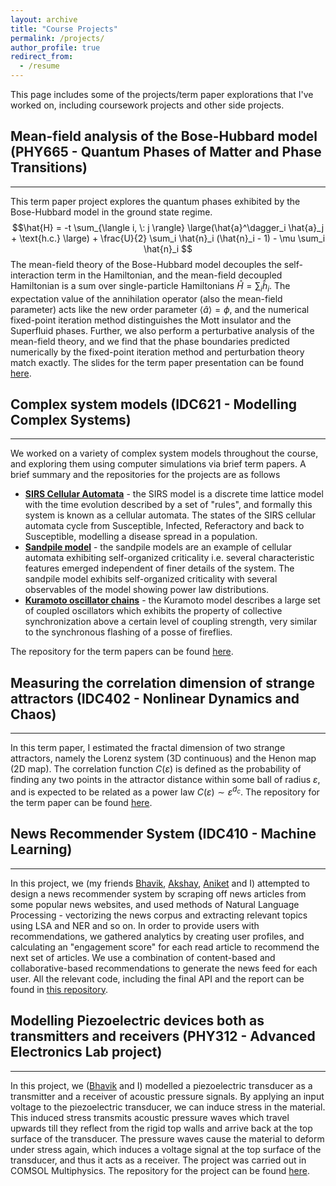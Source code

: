 ```yaml
---
layout: archive
title: "Course Projects"
permalink: /projects/
author_profile: true
redirect_from:
  - /resume
---
```


This page includes some of the projects/term paper explorations that I've worked on, including coursework projects and other side projects.

## Mean-field analysis of the Bose-Hubbard model (PHY665 - Quantum Phases of Matter and Phase Transitions) 
-----
This term paper project explores the quantum phases exhibited by the Bose-Hubbard model in the ground state regime. 
$$\hat{H} = -t \sum_{\langle i, \: j \rangle} \large(\hat{a}^\dagger_i \hat{a}_j + \text{h.c.} \large) + \frac{U}{2} \sum_i \hat{n}_i (\hat{n}_i - 1) - \mu \sum_i \hat{n}_i $$
The mean-field theory of the Bose-Hubbard model decouples the self-interaction term in the Hamiltonian, and the mean-field decoupled Hamiltonian is a sum over single-particle Hamiltonians $\hat{H} = \sum_i \hat{h}_i$. The expectation value of the annihilation operator (also the mean-field parameter) acts like the new order parameter $\langle \hat{a} \rangle = \phi$, and the numerical fixed-point iteration method distinguishes the Mott insulator and the Superfluid phases. Further, we also perform a perturbative analysis of the mean-field theory, and we find that the phase boundaries predicted numerically by the fixed-point iteration method and perturbation theory match exactly. The slides for the term paper presentation can be found [here](https://github.com/kunal1729verma/idc621-modelling_complex_systems/tree/master/SIRS).


## Complex system models (IDC621 - Modelling Complex Systems) 
-----
We worked on a variety of complex system models throughout the course, and exploring them using computer simulations via brief term papers. A brief summary and the repositories for the projects are as follows
* [**SIRS Cellular Automata**](https://github.com/kunal1729verma/idc621-modelling_complex_systems/tree/master/SIRS) - the SIRS model is a discrete time lattice model with the time evolution described by a set of "rules", and formally this system is known as a cellular automata. The states of the SIRS cellular automata cycle from Susceptible, Infected, Referactory and back to Susceptible, modelling a disease spread in a population.
* [**Sandpile model**](https://github.com/kunal1729verma/idc621-modelling_complex_systems/tree/master/Sandpile) - the sandpile models are an example of cellular automata exhibiting self-organized criticality i.e. several characteristic features emerged independent of finer details of the system. The sandpile model exhibits self-organized criticality with several observables of the model showing power law distributions.
* [**Kuramoto oscillator chains**](https://github.com/kunal1729verma/idc621-modelling_complex_systems/tree/master/Kuramoto) - the Kuramoto model describes a large set of coupled oscillators which exhibits the property of collective synchronization above a certain level of coupling strength, very similar to the synchronous flashing of a posse of fireflies.<br>

The repository for the term papers can be found [here](https://github.com/kunal1729verma/idc621-modelling_complex_systems).

## Measuring the correlation dimension of strange attractors (IDC402 - Nonlinear Dynamics and Chaos)
-----
In this term paper, I estimated the fractal dimension of two strange attractors, namely the Lorenz system (3D continuous) and the Henon map (2D map). The correlation function $C(\varepsilon)$ is defined as the probability of finding any two points in the attractor distance within some ball of radius $\varepsilon$, and is expected to be related as a power law $C(\varepsilon) \sim \varepsilon^{d_c}$. The repository for the term paper can be found [here](https://github.com/kunal1729verma/idc402-nonlinear_dynamics_and_chaos).

## News Recommender System (IDC410 - Machine Learning) 
-----
In this project, we (my friends [Bhavik](https://github.com/bhavikorange), [Akshay](https://github.com/20akshay00), [Aniket](https://github.com/aniket-sharma-768) and I) attempted to design a news recommender system by scraping off news articles from some popular news websites, and used methods of Natural Language Processing - vectorizing the news corpus and extracting relevant topics using LSA and NER and so on. In order to provide users with recommendations, we gathered analytics by creating user profiles, and calculating an "engagement score" for each read article to recommend the next set of articles. We use a combination of content-based and collaborative-based recommendations to generate the news feed for each user. All the relevant code, including the final API and the report can be found in [this repository](https://github.com/20akshay00/News-Recommender-System).

## Modelling Piezoelectric devices both as transmitters and receivers (PHY312 - Advanced Electronics Lab project)
-----
In this project, we ([Bhavik](https://github.com/bhavikorange) and I) modelled a piezoelectric transducer as a transmitter and a receiver of acoustic pressure signals. By applying an input voltage to the piezoelectric transducer, we can induce stress in the material. This induced stress transmits acoustic pressure waves which travel upwards till they reflect from the rigid top walls and arrive back at the top surface of the transducer. The pressure waves cause the material to deform under stress again, which induces a voltage signal at the top surface of the transducer, and thus it acts as a receiver. The project was carried out in COMSOL Multiphysics. The repository for the project can be found [here](https://github.com/kunal1729verma/phy312-electronics_lab_project).
